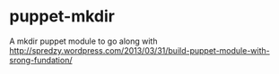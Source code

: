 puppet-mkdir
============

A mkdir puppet module to go along with http://spredzy.wordpress.com/2013/03/31/build-puppet-module-with-srong-fundation/
